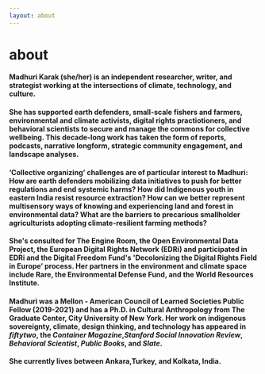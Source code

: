 ```yaml
---
layout: about 
---
```


# about 
#### Madhuri Karak (she/her) is an independent researcher, writer, and strategist working at the intersections of climate, technology, and culture.

#### She has supported earth defenders, small-scale fishers and farmers, environmental and climate activists, digital rights practiotioners, and behavioral scientists to secure and manage the commons for collective wellbeing. This decade-long work has taken the form of reports, podcasts, narrative longform, strategic community engagement, and landscape analyses.

#### ‘Collective organizing’ challenges are of particular interest to Madhuri: How are earth defenders mobilizing data initiatives to push for better regulations and end systemic harms? How did Indigenous youth in eastern India resist resource extraction? How can we better represent multisensory ways of knowing and experiencing land and forest in environmental data? What are the barriers to precarious smallholder agriculturists adopting climate-resilient farming methods? 

#### She's consulted for The Engine Room, the Open Environmental Data Project, the European Digital Rights Network (EDRi) and participated in EDRi and the Digital Freedom Fund's 'Decolonizing the Digital Rights Field in Europe’ process. Her partners in the environment and climate space include Rare, the Environmental Defense Fund, and the World Resources Institute. 

#### Madhuri was a Mellon - American Council of Learned Societies Public Fellow (2019-2021) and has a Ph.D. in Cultural Anthropology from The Graduate Center, City University of New York. Her work on indigenous sovereignty, climate, design thinking, and technology has appeared in _fiftytwo_, the _Container Magazine_,_Stanford Social Innovation Review_, _Behavioral Scientist_, _Public Books_, and _Slate_.

#### She currently lives between Ankara,Turkey, and Kolkata, India. 
